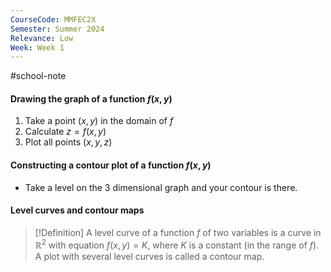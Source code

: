 ```yaml
---
CourseCode: MMFEC2X
Semester: Summer 2024
Relevance: Low
Week: Week 1
---
```

#school-note 
#### Drawing the graph of a function $f(x,y)$
1. Take a point $(x,y)$ in the domain of $f$
2. Calculate $z=f(x,y)$
3. Plot all points $(x,y,z)$
#### Constructing a contour plot of a function $f(x,y)$
- Take a level on the 3 dimensional graph and your contour is there.
#### Level curves and contour maps
>[!Definition]
>A level curve of a function $f$ of two variables is a curve in $ℝ^2$ with equation $f(x,y) = K$, where $K$ is a constant (in the range of $f$). A plot with several level curves is called a contour map.

